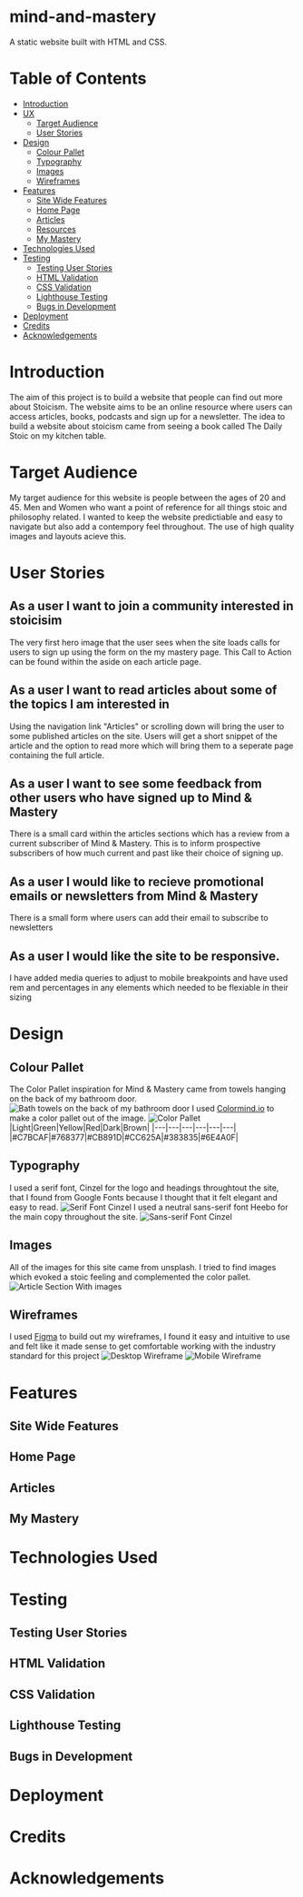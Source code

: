 # mind-and-mastery
A static website built with HTML and CSS.
# Table of Contents
- [Introduction](#)
- [UX](#UX)
    - [Target Audience](#Target-Audience)
    - [User Stories](#User-Stories)
- [Design](#Design)
    - [Colour Pallet](#Colour-Pallet)
    - [Typography](#Typography)
    - [Images](#Images)
    - [Wireframes](#Wireframes)
- [Features](#Features)
    - [Site Wide Features](#Site-Wide-Features)
    - [Home Page](#Home-Page)
    - [Articles](#Articles)
    - [Resources](#Resurces)
    - [My Mastery](#My-Mastery)
- [Technologies Used](#Languages,-Frameworks-and-Technologies-Used)
- [Testing](#Testing)
    - [Testing User Stories](#Testing-User-Stories)
    - [HTML Validation](#HTML-Validation)
    - [CSS Validation](#CSS-Validation)
    - [Lighthouse Testing](#Lighthouse-Testing)
    - [Bugs in Development](#Bugs-in-Development)
- [Deployment](#Deployment)
- [Credits](#Credits)
- [Acknowledgements](#Acknowledgements)

# Introduction
The aim of this project is to build a website that people can find out more about Stoicism. The website aims to be an online resource where users can access articles, books, podcasts and sign up for a newsletter.
The idea to build a website about stoicism came from seeing a book called The Daily Stoic on my kitchen table.

 # Target Audience
 My target audience for this website is people between the ages of 20 and 45. Men and Women who want a point of reference for all things stoic and philosophy related. I wanted to keep the website predictiable and easy to navigate but also add a contempory  feel throughout. The use of high quality images and layouts acieve this.
 # User Stories
## As a user I want to join a community interested in stoicisim
The very first hero image that the user sees when the site loads calls for users to sign up using the form on the my mastery page.
This Call to Action can be found within the aside on each article page.

## As a user I want to read articles about some of the topics I am interested in
Using the navigation link "Articles" or scrolling down will bring the user to some published articles on the site. Users will get a short snippet of the article and the option to read more which will bring them to a seperate page containing the full article.

## As a user I want to see some feedback from other users who have signed up to Mind & Mastery
There is a small card within the articles sections which has a review from a current subscriber of Mind & Mastery. This is to inform prospective subscribers of how much current and past like their choice of signing up.

## As a user I would like to recieve promotional emails or newsletters from Mind & Mastery
There is a small form where users can add their email to subscribe to newsletters

## As a user I would like the site to be responsive.
I have added media queries to adjust to mobile breakpoints and have used rem and percentages in any elements which needed to be flexiable in their sizing

 # Design
 ## Colour Pallet
 The Color Pallet inspiration for Mind & Mastery came from towels hanging on the back of my bathroom door.
 ![Bath towels on the back of my bathroom door](assets/images/IMG_20230902_073842.jpg)
 I used [Colormind.io](http://colormind.io/) to make a color pallet out of the image.
 ![Color Pallet](assets/images/color-pallet.png)
 |Light|Green|Yellow|Red|Dark|Brown|
 |---|---|---|---|---|---|
 |#C7BCAF|#768377|#CB891D|#CC625A|#383835|#6E4A0F|

 ## Typography
 I used a serif font, Cinzel for the logo and headings throughtout the site, that I found from Google Fonts because I thought that it felt elegant and easy to read.
 ![Serif Font Cinzel](assets/images/google-font.png)
 I used a neutral sans-serif font Heebo for the main copy throughout the site.
 ![Sans-serif Font Cinzel](assets/images/google-font-sans-serif.png)

 ## Images 
 All of the images for this site came from unsplash. I tried to find images which evoked a stoic feeling and complemented the color pallet.
 ![Article Section With images](assets/images/article-section.png)
 ## Wireframes
 I used [Figma](https://www.figma.com) to build out my wireframes, I found it easy and intuitive to use and felt like it made sense to get comfortable working with the industry standard for this project
 ![Desktop Wireframe](assets/images/desktop-wireframes.png)
 ![Mobile Wireframe](assets/images/mobile-wireframes.png)

# Features
 ## Site Wide Features
 ## Home Page
 ## Articles
 ## My Mastery

# Technologies Used

# Testing
 ## Testing User Stories
 ## HTML Validation
 ## CSS Validation
 ## Lighthouse Testing
 ## Bugs in Development

 # Deployment
 # Credits
 # Acknowledgements
